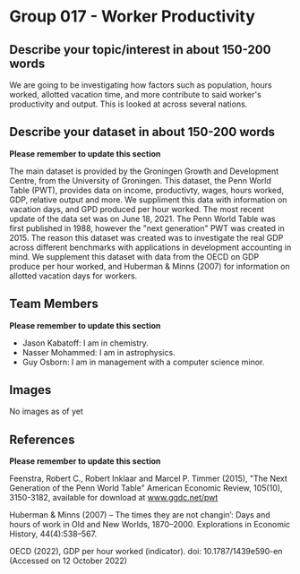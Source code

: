 # Group 017 - Worker Productivity

## Describe your topic/interest in about 150-200 words

We are going to be investigating how factors such as population, hours worked, allotted vacation time, and more contribute to said worker's productivity and output. This is looked at across several nations.

## Describe your dataset in about 150-200 words

**Please remember to update this section**

The main dataset is provided by the Groningen Growth and Development Centre, from the University of Groningen. This dataset, the Penn World Table (PWT), provides data on income, productivty, wages, hours worked, GDP, relative output and more. We suppliment this data with information on vacation days, and GPD produced per hour worked. The most recent update of the data set was on June 18, 2021. The Penn World Table was first published in 1988, however the "next generation" PWT was created in 2015.  The reason this dataset was created was to investigate the real GDP across different benchmarks with applications in development accounting in mind. We supplement this dataset with data from the OECD on GDP produce per hour worked, and Huberman & Minns (2007) for information on allotted vacation days for workers.

## Team Members

**Please remember to update this section**

- Jason Kabatoff: I am in chemistry.
- Nasser Mohammed: I am in astrophysics.
- Guy Osborn: I am in management with a computer science minor.

## Images

No images as of yet


## References

**Please remember to update this section**

Feenstra, Robert C., Robert Inklaar and Marcel P. Timmer (2015), "The Next Generation of the Penn World Table" American Economic Review, 105(10), 3150-3182, available for download at www.ggdc.net/pwt

Huberman & Minns (2007) – The times they are not changin’: Days and hours of work in Old and New Worlds, 1870–2000. Explorations in Economic History, 44(4):538–567.

OECD (2022), GDP per hour worked (indicator). doi: 10.1787/1439e590-en (Accessed on 12 October 2022)

